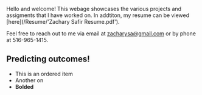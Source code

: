 Hello and welcome! This webage showcases the various projects and assigments that I have worked on. In addtiton, my resume can be viewed [here](/Resume/'Zachary Safir Resume.pdf'). 

Feel free to reach out to me via email at [zacharysa@gmail.com](mailto:zacharysa@gmail.com) or by phone at 516-965-1415.


## Predicting outcomes!
* This is an ordered item
* Another on 
* **Bolded**